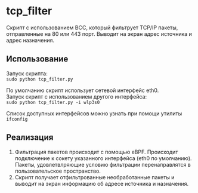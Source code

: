 # tcp_filter

Скрипт с использованием BCC, который фильтрует TCP/IP пакеты, отправленные на 80 или 443 порт.
Выводит на экран адрес источника и адрес назначения.

## Использование  
Запуск скрипта:  
`sudo python tcp_filter.py`

По умолчанию скрипт использует сетевой интерфейс eth0.  
Запуск скрипт с использованием другого интерфейса:  
`sudo python tcp_filter.py -i wlp3s0`
  
Список доступных интерфейсов можно узнать при помощи утилиты `ifconfig`  
  
## Реализация  
1. Фильтрация пакетов происходит с помощью eBPF. Происходит подключение к сокету указанного интерфейса (eth0 по умолчанию). Пакеты, удовлетвлряющие условию фильтрации перенаправлятся в пользовательское пространство.  
2. Скрипт получает отфильтрованные необработанные пакеты и выводит на экран информацию об адресе источника и назначения.
